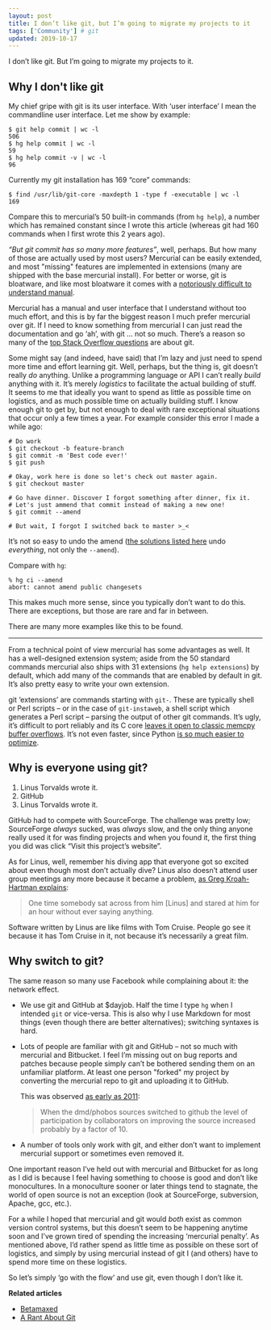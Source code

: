 ```yaml
---
layout: post
title: I don’t like git, but I’m going to migrate my projects to it
tags: ['Community'] # git
updated: 2019-10-17
---
```


I don’t like git. But I’m going to migrate my projects to it.

Why I don't like git
--------------------

My chief gripe with git is its user interface. With ‘user interface’ I mean the
commandline user interface. Let me show by example:

    $ git help commit | wc -l
    506
    $ hg help commit | wc -l
    59
    $ hg help commit -v | wc -l
    96

Currently my git installation has 169 “core” commands:

    $ find /usr/lib/git-core -maxdepth 1 -type f -executable | wc -l
    169

Compare this to mercurial’s 50 built-in commands (from `hg help`), a number
which has remained constant since I wrote this article (whereas git had 160
commands when I first wrote this 2 years ago).

*“But git commit has so many more features”*, well, perhaps. But how many of
those are actually used by most users? Mercurial can be easily extended, and
most "missing" features are implemented in extensions (many are shipped with the
base mercurial install). For better or worse, git is bloatware, and like most
bloatware it comes with a [notoriously difficult to understand manual][git-man].

Mercurial has a manual and user interface that I understand without too much
effort, and this is by far the biggest reason I much prefer mercurial over git.
If I need to know something from mercurial I can just read the documentation and
go ‘ah’, with git … not so much. There’s a reason so many of the [top Stack
Overflow questions][so-top] are about git.

Some might say (and indeed, have said) that I’m lazy and just need to spend
more time and effort learning git. Well, perhaps, but the thing is, git doesn’t
really *do* anything. Unlike a programming language or API I can’t really
*build* anything with it. It’s merely *logistics* to facilitate the actual
building of stuff.  
It seems to me that ideally you want to spend as little as possible time on
logistics, and as much possible time on actually building stuff. I know enough
git to get by, but not enough to deal with rare exceptional situations that
occur only a few times a year. For example consider this error I made a while
ago:

    # Do work
    $ git checkout -b feature-branch
    $ git commit -m 'Best code ever!'
    $ git push

    # Okay, work here is done so let's check out master again.
    $ git checkout master

    # Go have dinner. Discover I forgot something after dinner, fix it.
    # Let's just ammend that commit instead of making a new one!
    $ git commit --amend

    # But wait, I forgot I switched back to master >_<

It’s not so easy to undo the amend ([the solutions listed here][undo-amend] undo
*everything*, not only the `--amend`).

Compare with `hg`:

    % hg ci --amend
    abort: cannot amend public changesets

This makes much more sense, since you typically don’t want to do this. There are
exceptions, but those are rare and far in between.

There are many more examples like this to be found.

---

From a technical point of view mercurial has some advantages as well. It has a
well-designed extension system; aside from the 50 standard commands mercurial
also ships with 31 extensions (`hg help extensions`) by default, which add many
of the commands that are enabled by default in git. It’s also pretty easy to
write your own extension.

git ‘extensions’ are commands starting with `git-`. These are typically shell or
Perl scripts – or in the case of `git-instaweb`, a shell script which generates
a Perl script – parsing the output of other git commands. It’s ugly, it’s
difficult to port reliably and its C core [leaves it open to classic memcpy
buffer overflows][git-memcpy]. It’s not even faster, since Python [is so much
easier to optimize][facebook-hg].

Why is everyone using git?
--------------------------

1. Linus Torvalds wrote it.
2. GitHub
3. Linus Torvalds wrote it.

GitHub had to compete with SourceForge. The challenge was pretty low;
SourceForge *always* sucked, was *always* slow, and the only thing anyone
really used it for was finding projects and when you found it, the first thing
you did was click “Visit this project’s website”.

As for Linus, well, remember his diving app that everyone got so excited about
even though most don’t actually dive? Linus also doesn’t attend user group
meetings any more because it became a problem, [as Greg Kroah-Hartman
explains][linus-fanboys]:

> One time somebody sat across from him [Linus] and stared at him for an hour without
> ever saying anything.

Software written by Linus are like films with Tom Cruise. People go see it
because it has Tom Cruise in it, not because it’s necessarily a great film.

Why switch to git?
------------------

The same reason so many use Facebook while complaining about it: the network
effect.

- We use git and GitHub at $dayjob. Half the time I type `hg` when I intended
  `git` or vice-versa. This is also why I use Markdown for most things (even
  though there are better alternatives); switching syntaxes is hard.

- Lots of people are familiar with git and GitHub – not so much with mercurial
  and Bitbucket. I feel I’m missing out on bug reports and patches because
  people simply can’t be bothered sending them on an unfamiliar platform. At
  least one person "forked" my project by converting the mercurial repo to git
  and uploading it to GitHub.

  This was observed [as early as 2011](https://forum.dlang.org/post/iv524m$98r$1@digitalmars.com):

  > When the dmd/phobos sources switched to github the level of participation by
  > collaborators on improving the source increased probably by a factor of 10.

- A number of tools only work with git, and either don’t want to implement
  mercurial support or sometimes even removed it.

One important reason I’ve held out with mercurial and Bitbucket for as long as I
did is because I feel having something to choose is good and don’t like
monocultures. In a monoculture sooner or later things tend to stagnate, the world of
open source is not an exception (look at SourceForge, subversion, Apache, gcc,
etc.).

For a while I hoped that mercurial and git would *both* exist as common version
control systems, but this doesn’t seem to be happening anytime soon and I’ve
grown tired of spending the increasing ‘mercurial penalty’. As mentioned above,
I’d rather spend as little time as possible on these sort of logistics, and
simply by using mercurial instead of git I (and others) have to spend more time
on these logistics.

So let’s simply ‘go with the flow’ and use git, even though I don’t like it.

<div class="postscript">
<strong>Related articles</strong>
<ul>
<li><a href="https://doriantaylor.com/betamaxed">Betamaxed</a></li>
<li><a href="https://sungo.wtf/2018/04/20/a-rant-about-git.html">A Rant About Git</a></li>
</ul>
</div>

[undo-amend]: http://stackoverflow.com/a/1459264/660921
[linus-fanboys]: https://www.bloomberg.com/news/articles/2015-06-16/the-creator-of-linux-on-the-future-without-him
[facebook-hg]: https://code.facebook.com/posts/218678814984400/scaling-mercurial-at-facebook
[git-memcpy]: http://www.openwall.com/lists/oss-security/2016/03/15/5
[git-man]: https://git-man-page-generator.lokaltog.net/
[so-top]: http://stackoverflow.com/questions?sort=votes
